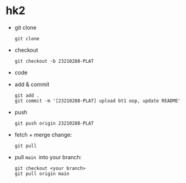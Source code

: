 # hk2

* git clone

  `git clone `
* checkout

  `git checkout -b 23210288-PLAT`
* code
* add & commit

  ```
  git add .
  git commit -m '[23210288-PLAT] upload bt1 oop, update README'
  ```
* push

  `git push origin 23210288-PLAT`
* fetch + merge change:

  `git pull`
* pull `main `into your branch:

  ```
  git checkout <your branch>
  git pull origin main
  ```
